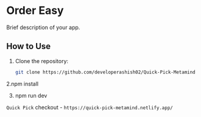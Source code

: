 # Order Easy

Brief description of your app.

## How to Use

1. Clone the repository:

   ```bash
   git clone https://github.com/developerashish02/Quick-Pick-Metamind
   ```

2.npm install

3. npm run dev

`Quick Pick` 
checkout  - `https://quick-pick-metamind.netlify.app/`
